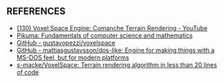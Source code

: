 ## REFERENCES

- [(130) Voxel Space Engine: Comanche Terrain Rendering - YouTube](https://www.youtube.com/watch?v=bQBY9BM9g_Y)
- [Pikuma: Fundamentals of computer science and mathematics](https://pikuma.com/)
- [GitHub - gustavopezzi/voxelspace](https://github.com/gustavopezzi/voxelspace)
- [GitHub - mattiasgustavsson/dos-like: Engine for making things with a MS-DOS feel, but for modern platforms
](https://github.com/mattiasgustavsson/dos-like)
- [s-macke/VoxelSpace: Terrain rendering algorithm in less than 20 lines of code](https://github.com/s-macke/VoxelSpace)
